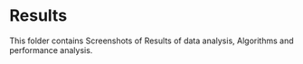 # Results
This folder contains Screenshots of Results of data analysis, Algorithms and performance analysis.
